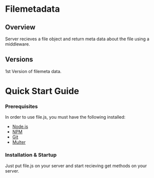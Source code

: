 # Filemetadata

## Overview

Server recieves a file object and return meta data about the file using a middleware.

## Versions

1st Version of filemeta data.

# Quick Start Guide

### Prerequisites

In order to use file.js, you must have the following installed:

- [Node.js](https://nodejs.org/)
- [NPM](https://nodejs.org/)
- [Git](https://git-scm.com/)
- [Multer](https://www.npmjs.com/package/multer)

### Installation & Startup

Just put file.js on your server and start recieving get methods on your server.